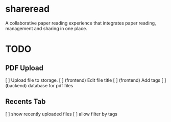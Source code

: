 # shareread
A collaborative paper reading experience that integrates paper reading, management and sharing
in one place. 

# TODO
## PDF Upload
[ ] Upload file to storage.
[ ] (frontend) Edit file title
[ ] (frontend) Add tags
[ ] (backend) database for pdf files

## Recents Tab
[ ] show recently uploaded files
[ ] allow filter by tags


